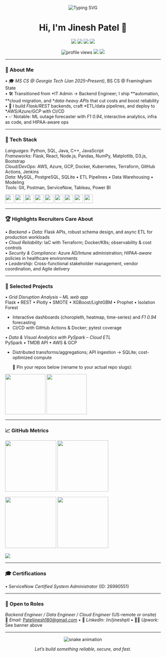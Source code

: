 <!-- README.md for GitHub profile repo: jineshptl/jineshptl -->

<p align="center">
  <img src="https://readme-typing-svg.demolab.com?font=Inter&weight=700&size=28&pause=1000&center=true&vCenter=true&width=800&lines=Backend+Engineer+%7C+Python+%E2%80%A2+Flask+%E2%80%A2+SQL+%E2%80%A2+AWS+%E2%80%A2+Azure;Building+secure%2C+scalable+systems;Automation+%7C+Cloud+Migration+%7C+Data+%26+ML+Products" alt="Typing SVG" />
</p>

<h1 align="center">Hi, I'm Jinesh Patel 👋</h1>

<p align="center">
  <a href="mailto:Pateljinesh180@gmail.com"><img src="https://img.shields.io/badge/Email-Contact-informational?style=for-the-badge&logo=gmail" /></a>
  <a href="https://www.linkedin.com/in/jineshptl/"><img src="https://img.shields.io/badge/LinkedIn-Connect-blue?style=for-the-badge&logo=linkedin" /></a>
  <a href="https://github.com/jineshptl"><img src="https://img.shields.io/badge/GitHub-Follow-181717?style=for-the-badge&logo=github" /></a>
  <a href="https://www.upwork.com/freelancers/~013150b357f08aafc3"><img src="https://img.shields.io/badge/Upwork-Open%20to%20Projects-brightgreen?style=for-the-badge&logo=upwork" /></a>
</p>

<p align="center">
  <img src="https://komarev.com/ghpvc/?username=jineshptl&style=for-the-badge&label=Profile+Views" alt="profile views" />
  <img src="https://img.shields.io/github/followers/jineshptl?style=for-the-badge" />
  <img src="https://img.shields.io/github/stars/jineshptl?affiliations=OWNER%2CCOLLABORATOR&style=for-the-badge" />
</p>

---

### 🚀 About Me
•⁠  ⁠🎓 *MS CS @ Georgia Tech (Jan 2025–Present)*, BS CS @ Framingham State  
•⁠  ⁠🛠️ Transitioned from *IT Admin → Backend Engineer; I ship **automation, **cloud migration, and **data-heavy APIs* that cut costs and boost reliability  
•⁠  ⁠🧪 I build *Flask/REST* backends, craft *ETL/data pipelines, and deploy to **AWS/Azure/GCP* with CI/CD  
•⁠  ⁠✅ Notable: ML outage forecaster with *F1 0.94*, interactive analytics, infra as code, and HIPAA-aware ops

---

### 🧰 Tech Stack
*Languages:* Python, SQL, Java, C++, JavaScript  
*Frameworks:* Flask, React, Node.js, Pandas, NumPy, Matplotlib, D3.js, Bootstrap  
*Cloud/DevOps:* AWS, Azure, GCP, Docker, Kubernetes, Terraform, GitHub Actions, Jenkins  
*Data:* MySQL, PostgreSQL, SQLite • ETL Pipelines • Data Warehousing • Modeling  
*Tools:* Git, Postman, ServiceNow, Tableau, Power BI

<p>
  <img height="28" src="https://img.shields.io/badge/Python-3776AB?logo=python&logoColor=white"/>
  <img height="28" src="https://img.shields.io/badge/Flask-000?logo=flask&logoColor=white"/>
  <img height="28" src="https://img.shields.io/badge/AWS-232F3E?logo=amazonaws&logoColor=white"/>
  <img height="28" src="https://img.shields.io/badge/Azure-0078D4?logo=microsoftazure&logoColor=white"/>
  <img height="28" src="https://img.shields.io/badge/Docker-2496ED?logo=docker&logoColor=white"/>
  <img height="28" src="https://img.shields.io/badge/Kubernetes-326CE5?logo=kubernetes&logoColor=white"/>
  <img height="28" src="https://img.shields.io/badge/Terraform-7B42BC?logo=terraform&logoColor=white"/>
  <img height="28" src="https://img.shields.io/badge/PostgreSQL-4169E1?logo=postgresql&logoColor=white"/>
  <img height="28" src="https://img.shields.io/badge/ServiceNow-1DB954?logo=servicenow&logoColor=white"/>
</p>

---

### 🏆 Highlights Recruiters Care About
•⁠  ⁠*Backend + Data:* Flask APIs, robust schema design, and async ETL for production workloads  
•⁠  ⁠*Cloud Reliability:* IaC with Terraform; Docker/K8s; observability & cost controls  
•⁠  ⁠*Security & Compliance:* Azure AD/Intune administration; *HIPAA-aware* policies in healthcare environments  
•⁠  ⁠*Leadership:* Cross-functional stakeholder management, vendor coordination, and Agile delivery

---

### 🔬 Selected Projects
•⁠  ⁠*Grid Disruption Analysis – ML web app*  
  Flask • REST • Plotly • SMOTE • XGBoost/LightGBM • Prophet • Isolation Forest  
  - Interactive dashboards (choropleth, heatmap, time-series) and *F1 0.94* forecasting  
  - CI/CD with GitHub Actions & Docker; pytest coverage

•⁠  ⁠*Data & Visual Analytics with PySpark – Cloud ETL*  
  PySpark • TMDB API • AWS & GCP  
  - Distributed transforms/aggregations; API ingestion → SQLite; cost-optimized compute

	⁠📌 Pin your repos below (rename to your actual repo slugs):
<p>
  <a href="https://github-readme-stats.vercel.app/api/pin/?username=jineshptl&repo=grid-disruption-analysis"><img height="130" src="https://github-readme-stats.vercel.app/api/pin/?username=jineshptl&repo=grid-disruption-analysis" /></a>
  <a href="https://github-readme-stats.vercel.app/api/pin/?username=jineshptl&repo=pyspark-data-visual-analytics"><img height="130" src="https://github-readme-stats.vercel.app/api/pin/?username=jineshptl&repo=pyspark-data-visual-analytics" /></a>
</p>

---

### 📈 GitHub Metrics
<p>
  <img height="165" src="https://github-readme-stats.vercel.app/api?username=jineshptl&show_icons=true&theme=default&rank_icon=github" />
  <img height="165" src="https://streak-stats.demolab.com?user=jineshptl&date_format=j%20M%5B%20Y%5D" />
</p>

<p>
  <img height="165" src="https://github-readme-stats.vercel.app/api/top-langs/?username=jineshptl&layout=compact&langs_count=10" />
  <img height="165" src="https://github-profile-trophy.vercel.app/?username=jineshptl&margin-w=5&margin-h=5" />
</p>

<p>
  <img src="https://github-readme-activity-graph.vercel.app/graph?username=jineshptl&radius=8" />
</p>

---

### 🎓 Certifications
•⁠  ⁠ServiceNow *Certified System Administrator* (ID: 26990551)

---

### 🤝 Open to Roles
*Backend Engineer / Data Engineer / Cloud Engineer* (US-remote or onsite)  
📧 *Email:* Pateljinesh180@gmail.com • 💼 *LinkedIn:* /in/jineshptl • 🧑‍💻 *Upwork:* See banner above

---

<!-- Snake contribution graph (generated by GitHub Action below) -->
<p align="center">
  <img src="https://raw.githubusercontent.com/jineshptl/jineshptl/output/snake.svg" alt="snake animation"/>
</p>

<!-- Footer CTA -->
<p align="center"><i>Let’s build something reliable, secure, and fast.</i></p>
